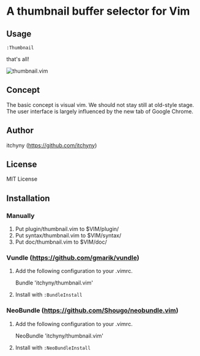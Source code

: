# A thumbnail buffer selector for Vim
## Usage

    :Thumbnail

that's all!


![thumbnail.vim](https://raw.github.com/itchyny/thumbnail.vim/master/image/image.png)

## Concept
The basic concept is visual vim.
We should not stay still at old-style stage.
The user interface is largely influenced by the new tab of Google Chrome.

## Author
itchyny (https://github.com/itchyny)

## License
MIT License

## Installation
### Manually
1. Put plugin/thumbnail.vim to $VIM/plugin/
2. Put syntax/thumbnail.vim to $VIM/syntax/
3. Put doc/thumbnail.vim to $VIM/doc/

### Vundle (https://github.com/gmarik/vundle)
1. Add the following configuration to your .vimrc.

    Bundle 'itchyny/thumbnail.vim'

2. Install with `:BundleInstall`

### NeoBundle (https://github.com/Shougo/neobundle.vim)
1. Add the following configuration to your .vimrc.

    NeoBundle 'itchyny/thumbnail.vim'

2. Install with `:NeoBundleInstall`

